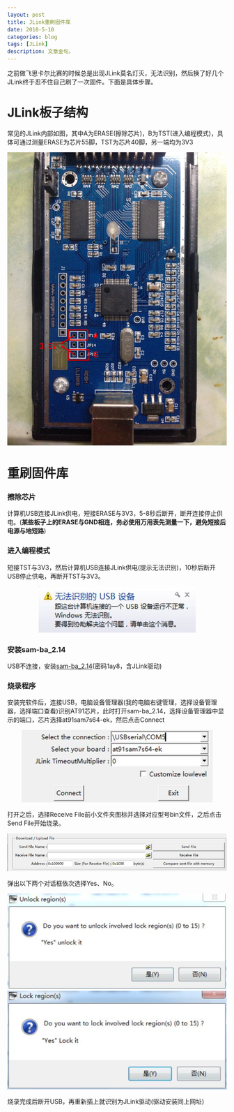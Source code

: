 ```yaml
---
layout: post
title: JLink重刷固件库
date: 2018-5-10
categories: blog
tags: [JLink]
description: 文章金句。
---
```


之前做飞思卡尔比赛的时候总是出现JLink莫名灯灭，无法识别，然后换了好几个JLink终于忍不住自己刷了一次固件。下面是具体步骤。

# JLink板子结构
常见的JLink内部如图，其中A为ERASE(擦除芯片)，B为TST(进入编程模式)，具体可通过测量ERASE为芯片55脚，TST为芯片40脚，另一端均为3V3

<div align="center"><img src="https://github.com/SKYESCAPE/SKYESCAPE.GITHUB.IO/raw/master/article_image/JLink_1.jpg"></div>  

# 重刷固件库
### 擦除芯片
计算机USB连接JLink供电，短接ERASE与3V3，5-8秒后断开，断开连接停止供电。(**某些板子上的ERASE与GND相连，务必使用万用表先测量一下，避免短接后电源与地短路**)

### 进入编程模式
短接TST与3V3，然后计算机USB连接JLink供电(提示无法识别)，10秒后断开USB停止供电，再断开TST与3V3。

<div align="center"><img src="https://github.com/SKYESCAPE/SKYESCAPE.GITHUB.IO/raw/master/article_image/JLink_2.jpg"></div>  

### 安装sam-ba_2.14
USB不连接，安装[sam-ba_2.14]("https://pan.baidu.com/s/1dv3h4S0ZDrsi1gcduVahiQ")(密码1ay8，含JLink驱动)

### 烧录程序
安装完软件后，连接USB，电脑设备管理器(我的电脑右键管理，选择设备管理器，选择端口查看)识别AT91芯片，此时打开sam-ba_2.14，选择设备管理器中显示的端口，芯片选择at91sam7s64-ek，然后点击Connect

<div align="center"><img src="https://github.com/SKYESCAPE/SKYESCAPE.GITHUB.IO/raw/master/article_image/JLink_3.jpg"></div>  

打开之后，选择Receive File前小文件夹图标并选择对应型号bin文件，之后点击Send File开始烧录。

<div align="center"><img src="https://github.com/SKYESCAPE/SKYESCAPE.GITHUB.IO/raw/master/article_image/JLink_4.jpg"></div>  

弹出以下两个对话框依次选择Yes、No。

<div align="center"><img src="https://github.com/SKYESCAPE/SKYESCAPE.GITHUB.IO/raw/master/article_image/JLink_5.jpg"></div>  

<div align="center"><img src="https://github.com/SKYESCAPE/SKYESCAPE.GITHUB.IO/raw/master/article_image/JLink_6.jpg"></div>  

烧录完成后断开USB，再重新插上就识别为JLink驱动(驱动安装同上网址)